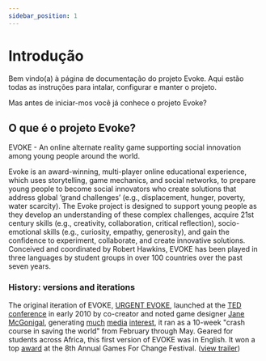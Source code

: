 ```yaml
---
sidebar_position: 1
---
```


# Introdução

Bem vindo(a) à página de documentação do projeto Evoke. Aqui estão todas as instruções para intalar, configurar e manter o projeto.

Mas antes de iniciar-mos você já conhece o projeto Evoke?

## O que é o projeto Evoke?

EVOKE - An online alternate reality game supporting social innovation among young people around the world.

Evoke is an award-winning, multi-player online educational experience, which uses storytelling, game mechanics, and social networks, to prepare young people to become social innovators who create solutions that address global ‘grand challenges’ (e.g., displacement, hunger, poverty, water scarcity). The Evoke project is designed to support young people as they develop an understanding of these complex challenges, acquire 21st century skills (e.g., creativity, collaboration, critical reflection), socio-emotional skills (e.g., curiosity, empathy, generosity), and gain the confidence to experiment, collaborate, and create innovative solutions. Conceived and coordinated by Robert Hawkins, EVOKE has been played in three languages by student groups in over 100 countries over the past seven years.

### History: versions and iterations

The original iteration of EVOKE, [URGENT EVOKE](https://urgentevoke.com/), launched at the [TED conference](https://www.cnn.com/2010/TECH/03/01/evoke.game.africa.poverty/) in early 2010 by co-creator and noted game designer [Jane McGonigal](https://en.wikipedia.org/wiki/Jane_McGonigal), generating [much](https://www.worldbank.org/en/topic/edutech/brief/evoke-an-online-alternate-reality-game-supporting-social-innovation-among-young-people-around-the-world#:~:text=McGonigal%2C%20generating-,much,-media%20interest%2C%20it) [media](https://www.huffingtonpost.com/dev-aujla/the-world-banks-gaming-pl_b_504113.html) [interest](https://www.worldbank.org/en/topic/edutech/brief/evoke-an-online-alternate-reality-game-supporting-social-innovation-among-young-people-around-the-world#:~:text=much%C2%A0media-,interest,-%2C%20it%20ran%20as), it ran as a 10-week "crash course in saving the world" from February through May. Geared for students across Africa, this first version of EVOKE was in English. It won a top [award](https://www.gamesforchange.org/festival2011/awards/direct-impact/evoke/) at the 8th Annual Games For Change Festival. ([view trailer](https://vimeo.com/9094186))
